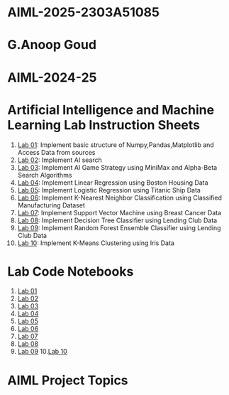 # AIML-2025-2303A51085
# G.Anoop Goud 
# AIML-2024-25
# Artificial Intelligence and Machine Learning Lab Instruction Sheets
1. [Lab 01](https://github.com/2303A51085/AIML-2025/blob/main/AIML_A1.pdf):  Implement basic structure of Numpy,Pandas,Matplotlib and Access Data from sources
2. [Lab 02](https://github.com/2303A51085/AIML-2025/blob/main/AIML_A2.pdf): Implement AI search 
3. [Lab 03](https://github.com/2303A51085/AIML-2025/blob/main/Lab_03-AIML.ipynb): Implement AI Game Strategy using MiniMax and Alpha-Beta Search Algorithms
4. [Lab 04](https://github.com/2303A51085/AIML-2025/blob/main/Lab_03-AIML.ipynb): Implement Linear Regression using Boston Housing Data
5. [Lab 05](https://github.com/2303A51085/AIML-2025/blob/main/AIML_A5.pdf): Implement Logistic Regression using Titanic Ship Data
6. [Lab 06](https://github.com/2303A51085/AIML-2025/blob/main/AIML_A6.pdf): Implement K-Nearest Neighbor Classification using Classified Manufacturing Dataset
7. [Lab 07](https://github.com/2303A51085/AIML-2025/blob/main/AIML_A7.pdf): Implement Support Vector Machine using Breast Cancer Data
8. [Lab 08](https://github.com/2303A51085/AIML-2025/blob/main/AIML_A8.pdf): Implement Decision Tree Classifier using Lending Club Data
9. [Lab 09](https://github.com/2303A51085/AIML-2025/blob/main/AIML_A9.pdf): Implement Random Forest Ensemble Classifier using Lending Club Data
10. [Lab 10](https://github.com/2303A51085/AIML-2025/blob/main/AIML_A10.pdf): Implement K-Means Clustering using Iris Data


# Lab Code Notebooks
1. [Lab 01](https://github.com/2303A51085/AIML-2025/blob/main/Lab01_AIML.ipynb)
2. [Lab 02](https://github.com/2303A51085/AIML-2025/blob/main/Lab02_AIML.ipynb)
3. [Lab 03](https://github.com/2303A51085/AIML-2025/blob/main/Lab_03-AIML.ipynb)
4. [Lab 04](https://github.com/2303A51085/AIML-2025/blob/main/Lab_04_AIML.ipynb)
5. [Lab 05](https://github.com/2303A51085/AIML-2025/blob/main/Lab_05_AIML.ipynb)
6. [Lab 06](https://github.com/2303A51085/AIML-2025/blob/main/Lab_06_AIML.ipynb)
7. [Lab 07](https://github.com/2303A51085/AIML-2025/blob/main/Lab_07_AIML.ipynb)
8. [Lab 08](https://github.com/2303A51085/AIML-2025/blob/main/Lab_08_AIML.ipynb)
9. [Lab 09](https://github.com/2303A51085/AIML-2025/blob/main/Lab_09_AIML.ipynb)
10.[Lab 10](https://github.com/2303A51085/AIML-2025/blob/main/Lab_10_AIML.ipynb)
    
# AIML Project Topics 

